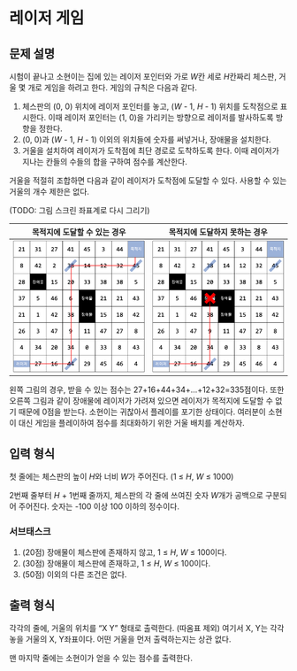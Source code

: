 # 레이저 게임

## 문제 설명

시험이 끝나고 소현이는 집에 있는 레이저 포인터와 가로 *W*칸 세로 *H*칸짜리 체스판, 거울 몇 개로 게임을 하려고 한다. 게임의 규칙은 다음과 같다.

1. 체스판의 (0, 0) 위치에 레이저 포인터를 놓고, (*W* - 1, *H* - 1) 위치를 도착점으로 표시한다. 이때 레이저 포인터는 (1, 0)을 가리키는 방향으로 레이저를 발사하도록 방향을 정한다.
2. (0, 0)과 (*W* - 1, *H* - 1) 이외의 위치들에 숫자를 써넣거나, 장애물을 설치한다.
3. 거울을 설치하여 레이저가 도착점에 최단 경로로 도착하도록 한다. 이때 레이저가 지나는 칸들의 수들의 합을 구하여 점수를 계산한다.

거울을 적절히 조합하면 다음과 같이 레이저가 도착점에 도달할 수 있다. 사용할 수 있는 거울의 개수 제한은 없다.

(TODO: 그림 스크린 좌표계로 다시 그리기)

| 목적지에 도달할 수 있는 경우 | 목적지에 도달하지 못하는 경우 |
| ---------------------------- | ----------------------------- |
| ![figure1](./figure1.png)    | ![figure2](./figure2.png)     |

왼쪽 그림의 경우, 받을 수 있는 점수는 27+16+44+34+…+12+32=335점이다. 또한 오른쪽 그림과 같이 장애물에 레이저가 가려져 있으면 레이저가 목적지에 도달할 수 없기 때문에 0점을 받는다. 소현이는 귀찮아서 플레이를 포기한 상태이다. 여러분이 소현이 대신 게임을 플레이하여 점수를 최대화하기 위한 거울 배치를 계산하자.

## 입력 형식

첫 줄에는 체스판의 높이 *H*와 너비 *W*가 주어진다. (1 ≤ *H*, *W* ≤ 1000)

2번째 줄부터 *H* + 1번째 줄까지, 체스판의 각 줄에 쓰여진 숫자 *W*개가 공백으로 구분되어 주어진다. 숫자는 -100 이상 100 이하의 정수이다.

### 서브태스크 

1. (20점) 장애물이 체스판에 존재하지 않고, 1 ≤ *H*, *W* ≤ 100이다.
2. (30점) 장애물이 체스판에 존재하고, 1 ≤ *H*, *W* ≤ 100이다.
3. (50점) 이외의 다른 조건은 없다.

## 출력 형식

각각의 줄에, 거울의 위치를 “X Y” 형태로 출력한다. (따옴표 제외) 여기서 X, Y는 각각 놓을 거울의 X, Y좌표이다. 어떤 거울을 먼저 출력하는지는 상관 없다.

맨 마지막 줄에는 소현이가 얻을 수 있는 점수를 출력한다.

